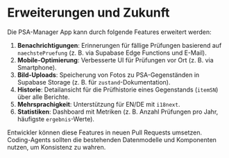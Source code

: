 # Erweiterungen und Zukunft

Die PSA-Manager App kann durch folgende Features erweitert werden:

1. **Benachrichtigungen**: Erinnerungen für fällige Prüfungen basierend auf `naechstePruefung` (z. B. via Supabase Edge Functions und E-Mail).
2. **Mobile-Optimierung**: Verbesserte UI für Prüfungen vor Ort (z. B. via Smartphone).
3. **Bild-Uploads**: Speicherung von Fotos zu PSA-Gegenständen in Supabase Storage (z. B. für `zustand`-Dokumentation).
4. **Historie**: Detailansicht für die Prüfhistorie eines Gegenstands (`itemSN`) über alle Berichte.
5. **Mehrsprachigkeit**: Unterstützung für EN/DE mit `i18next`.
6. **Statistiken**: Dashboard mit Metriken (z. B. Anzahl Prüfungen pro Jahr, häufigste `ergebnis`-Werte).

Entwickler können diese Features in neuen Pull Requests umsetzen. Coding-Agents sollten die bestehenden Datenmodelle und Komponenten nutzen, um Konsistenz zu wahren.

